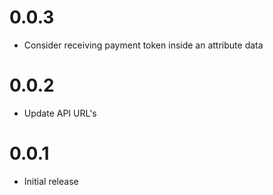 # 0.0.3

- Consider receiving payment token inside an attribute data

# 0.0.2

- Update API URL's

# 0.0.1

- Initial release
